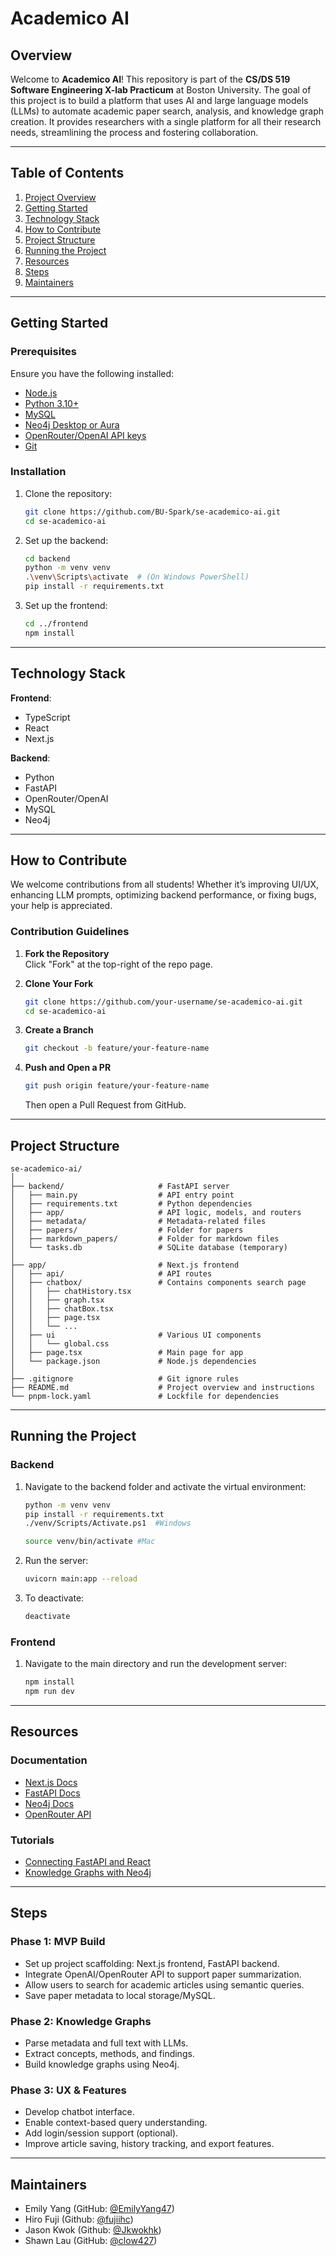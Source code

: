 # Academico AI

## Overview

Welcome to **Academico AI**! This repository is part of the **CS/DS 519 Software Engineering X-lab Practicum** at Boston University. The goal of this project is to build a platform that uses AI and large language models (LLMs) to automate academic paper search, analysis, and knowledge graph creation. It provides researchers with a single platform for all their research needs, streamlining the process and fostering collaboration.

---

## Table of Contents

1. [Project Overview](#overview)
2. [Getting Started](#getting-started)
3. [Technology Stack](#technology-stack)
4. [How to Contribute](#how-to-contribute)
5. [Project Structure](#project-structure)
6. [Running the Project](#running-the-project)
7. [Resources](#resources)
8. [Steps](#steps)
9. [Maintainers](#maintainers)

---

## Getting Started

### Prerequisites

Ensure you have the following installed:

- [Node.js](https://nodejs.org/)
- [Python 3.10+](https://www.python.org/)
- [MySQL](https://dev.mysql.com/)
- [Neo4j Desktop or Aura](https://neo4j.com/)
- [OpenRouter/OpenAI API keys](https://openrouter.ai/)
- [Git](https://git-scm.com/)

### Installation

1. Clone the repository:

   ```bash
   git clone https://github.com/BU-Spark/se-academico-ai.git
   cd se-academico-ai
   ```

2. Set up the backend:

   ```bash
   cd backend
   python -m venv venv
   .\venv\Scripts\activate  # (On Windows PowerShell)
   pip install -r requirements.txt
   ```

3. Set up the frontend:
   ```bash
   cd ../frontend
   npm install
   ```

---

## Technology Stack

**Frontend**:

- TypeScript
- React
- Next.js

**Backend**:

- Python
- FastAPI
- OpenRouter/OpenAI
- MySQL
- Neo4j

---

## How to Contribute

We welcome contributions from all students! Whether it’s improving UI/UX, enhancing LLM prompts, optimizing backend performance, or fixing bugs, your help is appreciated.

### Contribution Guidelines

1. **Fork the Repository**  
   Click "Fork" at the top-right of the repo page.

2. **Clone Your Fork**

   ```bash
   git clone https://github.com/your-username/se-academico-ai.git
   cd se-academico-ai
   ```

3. **Create a Branch**

   ```bash
   git checkout -b feature/your-feature-name
   ```

4. **Push and Open a PR**

   ```bash
   git push origin feature/your-feature-name
   ```

   Then open a Pull Request from GitHub.

---

## Project Structure

```
se-academico-ai/
│
├── backend/                     # FastAPI server
│   ├── main.py                  # API entry point
│   ├── requirements.txt         # Python dependencies
│   ├── app/                     # API logic, models, and routers
│   ├── metadata/                # Metadata-related files
│   ├── papers/                  # Folder for papers
│   ├── markdown_papers/         # Folder for markdown files
│   └── tasks.db                 # SQLite database (temporary)
│
├── app/                         # Next.js frontend
│   ├── api/                     # API routes
│   ├── chatbox/                 # Contains components search page
│   │   ├── chatHistory.tsx
│   │   ├── graph.tsx
│   │   ├── chatBox.tsx
│   │   ├── page.tsx
│   │   └── ...
│   ├── ui                       # Various UI components
│   │   └── global.css
│   ├── page.tsx                 # Main page for app
│   └── package.json             # Node.js dependencies
│
├── .gitignore                   # Git ignore rules
├── README.md                    # Project overview and instructions
└── pnpm-lock.yaml               # Lockfile for dependencies
```

---

## Running the Project

### Backend

1. Navigate to the backend folder and activate the virtual environment:

   ```bash
   python -m venv venv
   pip install -r requirements.txt
   ./venv/Scripts/Activate.ps1  #Windows

   source venv/bin/activate #Mac
   ```

2. Run the server:

   ```bash
   uvicorn main:app --reload
   ```

3. To deactivate:
   ```bash
   deactivate
   ```

### Frontend

1. Navigate to the main directory and run the development server:
   ```bash
   npm install
   npm run dev
   ```

---

## Resources

### Documentation

- [Next.js Docs](https://nextjs.org/docs)
- [FastAPI Docs](https://fastapi.tiangolo.com/)
- [Neo4j Docs](https://neo4j.com/docs/)
- [OpenRouter API](https://openrouter.ai/docs)

### Tutorials

- [Connecting FastAPI and React](https://testdriven.io/blog/fastapi-react/)
- [Knowledge Graphs with Neo4j](https://neo4j.com/developer/guide-knowledge-graph/)

---

## Steps

### Phase 1: MVP Build

- Set up project scaffolding: Next.js frontend, FastAPI backend.
- Integrate OpenAI/OpenRouter API to support paper summarization.
- Allow users to search for academic articles using semantic queries.
- Save paper metadata to local storage/MySQL.

### Phase 2: Knowledge Graphs

- Parse metadata and full text with LLMs.
- Extract concepts, methods, and findings.
- Build knowledge graphs using Neo4j.

### Phase 3: UX & Features

- Develop chatbot interface.
- Enable context-based query understanding.
- Add login/session support (optional).
- Improve article saving, history tracking, and export features.

---

## Maintainers

- Emily Yang (GitHub: [@EmilyYang47](https://github.com/EmilyYang47))
- Hiro Fuji (Github: [@fujiihc](https://github.com/fujiihc))
- Jason Kwok (Github: [@Jkwokhk](https://github.com/Jkwokhk))
- Shawn Lau (GitHub: [@clow427](https://github.com/clow427))

